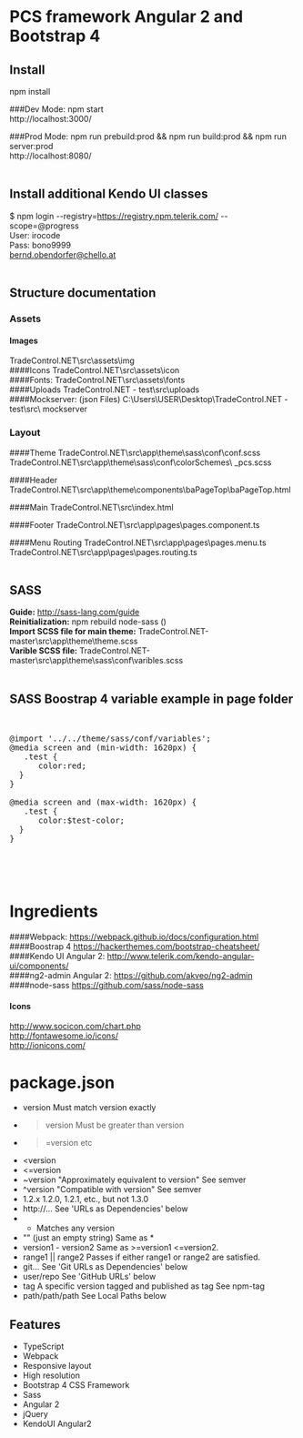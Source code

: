 # PCS framework Angular 2 and Bootstrap 4

## Install 
npm install<br>

###Dev Mode:
npm start<br>
http://localhost:3000/<br>

###Prod Mode:
npm run prebuild:prod && npm run build:prod && npm run server:prod<br>
http://localhost:8080/<br><br>


## Install additional Kendo UI classes
$ npm login --registry=https://registry.npm.telerik.com/ --scope=@progress<br>
User: irocode<br>
Pass: bono9999<br>
bernd.obendorfer@chello.at<br><br>
 
## Structure documentation 

### Assets

#### Images 
TradeControl.NET\src\assets\img<br>
####Icons
TradeControl.NET\src\assets\icon<br>
####Fonts:
TradeControl.NET\src\assets\fonts<br>
####Uploads
TradeControl.NET - test\src\uploads<br>
####Mockserver: (json Files)
C:\Users\USER\Desktop\TradeControl.NET - test\src\ mockserver<br>

### Layout

####Theme
TradeControl.NET\src\app\theme\sass\conf\conf.scss<br>
TradeControl.NET\src\app\theme\sass\conf\colorSchemes\ _pcs.scss

####Header
TradeControl.NET\src\app\theme\components\baPageTop\baPageTop.html

####Main
TradeControl.NET\src\index.html

####Footer
TradeControl.NET\src\app\pages\pages.component.ts

####Menu Routing
TradeControl.NET\src\app\pages\pages.menu.ts<br>
TradeControl.NET\src\app\pages\pages.routing.ts<br><br>

## SASS 
<b>Guide:</b> http://sass-lang.com/guide<br>
<b>Reinitialization:</b> npm rebuild node-sass ()<br>
<b>Import SCSS file for main theme:</b> TradeControl.NET-master\src\app\theme\theme.scss<br>
<b>Varible SCSS file:</b> TradeControl.NET-master\src\app\theme\sass\conf\varibles.scss<br>
<br>
## SASS Boostrap 4 variable example in page folder
<pre>
<div class="container" style='hight:120px;'> 

@import '../../theme/sass/conf/variables';
@media screen and (min-width: 1620px) {
   .test {
      color:red;     
  }
}

@media screen and (max-width: 1620px) {
   .test {
      color:$test-color;
  }
}  
</div>
</pre>
<br><br>
# Ingredients
####Webpack:
https://webpack.github.io/docs/configuration.html<br>
####Boostrap 4
https://hackerthemes.com/bootstrap-cheatsheet/<br>
####Kendo UI Angular 2:
http://www.telerik.com/kendo-angular-ui/components/<br>
####ng2-admin Angular 2:
https://github.com/akveo/ng2-admin<br>
####node-sass
https://github.com/sass/node-sass<br>
#### Icons
http://www.socicon.com/chart.php<br>
http://fontawesome.io/icons/<br>
http://ionicons.com/<br>


# package.json
*	version Must match version exactly
*	>version Must be greater than version
*	>=version etc
*	<version
*	<=version
*	~version "Approximately equivalent to version" See semver
*	^version "Compatible with version" See semver
*	1.2.x 1.2.0, 1.2.1, etc., but not 1.3.0
*	http://... See 'URLs as Dependencies' below
*	* Matches any version
*	"" (just an empty string) Same as *
*	version1 - version2 Same as >=version1 <=version2.
*	range1 || range2 Passes if either range1 or range2 are satisfied.
*	git... See 'Git URLs as Dependencies' below
*	user/repo See 'GitHub URLs' below
*	tag A specific version tagged and published as tag See npm-tag
*	path/path/path See Local Paths below

## Features
* TypeScript
* Webpack
* Responsive layout
* High resolution
* Bootstrap 4 CSS Framework
* Sass
* Angular 2
* jQuery
* KendoUI Angular2
